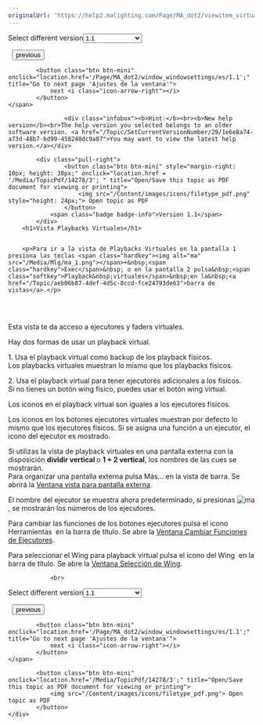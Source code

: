 ```yaml
---
originalUrl: 'https://help2.malighting.com/Page/MA_dot2/viewitem_virtualplayback/es/1.1'
---
```


<div class="topic-navigation">

<div class="pull-right">
	<span class="pull-left">


<div class="pull-left">
<form action="/Topic/SetCurrentVersionNumber" class="form-inline" id="frmTagSelector" method="post">	<span class="form-mini">
		<div class="input-prepend"><span class="add-on">Select different version</span><select autocomplete="off" id="versionNumberId" name="versionNumberId" onchange="$(this).closest('#frmTagSelector').submit();" style="width: 120px;"><option value="">- latest -</option>
<option selected="selected" value="3">1.1</option>
<option value="7">1.2</option>
<option value="12">1.3</option>
<option value="16">1.5</option>
<option value="29">1.9</option>
</select></div>
		<input data-val="true" data-val-number="The field Int32 must be a number." data-val-required="The Int32 field is required." id="ProductId" name="ProductId" type="hidden" value="7">
		<input id="CurrentGuid" name="CurrentGuid" type="hidden" value="1e6e8a74-a73d-48b7-bd99-458248dc9a87">
	</span>
</form></div>&nbsp;	</span>
	<span class="pull-right" style="white-space: nowrap;">
			<button class="btn btn-mini" onclick="location.href='/Page/MA_dot2/ViewItem_video/es/1.1'; " title="Go to previous page 'Tipo de Preset Video'">
				<i class="icon-arrow-left"></i> previous
			</button>

			<button class="btn btn-mini" onclick="location.href='/Page/MA_dot2/window_windowsettings/es/1.1';" title="Go to next page 'Ajustes de la ventana'">
				next <i class="icon-arrow-right"></i> 
			</button>
	</span>
</div>
<div class="clear-fix" style="margin-bottom: 10px"></div>
</div>

					<div class="infobox"><b>Hint:</b><br><b>New help version</b><br>The help version you selected belongs to an older software version. <a href="/Topic/SetCurrentVersionNumber/29/1e6e8a74-a73d-48b7-bd99-458248dc9a87">You may want to view the latest help version.</a></div>

			<div class="pull-right">
					<button class="btn btn-mini" style="margin-right: 10px; height: 30px;" onclick="location.href = '/Media/TopicPdf/14278/3'; " title="Open/Save this topic as PDF document for viewing or printing">
						<img src="/Content/images/icons/filetype_pdf.png" style="height: 24px;"> Open topic as PDF
					</button>
				<span class="badge badge-info">Version 1.1</span>
			</div>
		<h1>Vista Playbacks Virtuales</h1>


		<p>Para ir a la vista de Playbacks Virtuales en la pantalla 1 presiona las teclas <span class="hardkey"><img alt="ma" src="/Media/Mlg/ma_1.png"></span>+&nbsp;<span class="hardkey">Exec</span>&nbsp; o en la pantalla 2 pulsa&nbsp;<span class="softkey">Playback&nbsp;virtuales</span>&nbsp;en la&nbsp;<a href="/Topic/aeb06b87-4def-4d5c-8ccd-fce24793de63">barra de vistas</a>.</p>

<p>&nbsp;</p>

<p><img alt="" src="/Media/Image/Dot2_ViewsandWindows_VirtualPlayback01_1-1-3.png"></p>

<p>Esta vista te da acceso a ejecutores y faders virtuales.</p>

<p>Hay dos formas de usar un playback virtual.</p>

<p>1. Usa el playback&nbsp;virtual como backup de los playback físicos.<br>
Los playbacks virtuales muestran lo mismo que los playbacks&nbsp;físicos.</p>

<p>2. Usa el playback virtual para tener ejecutores adicionales a los físicos.<br>
Si no tienes un botón wing físico, puedes usar el botón wing virtual.</p>

<p>Los iconos en el playback virtual son iguales a los ejecutores físicos.</p>

<p>Los iconos en los botones ejecutores&nbsp;virtuales muestran por defecto lo mismo que los ejecutores físicos. Si se asigna una función a un ejecutor, el icono del ejecutor es mostrado.</p>

<p>Si utilizas la vista de playback virtuales en una pantalla externa con la disposición&nbsp;<strong>dividir&nbsp;vertical </strong>o&nbsp;<strong>1 + 2 vertical</strong>, los nombres de las cues se mostrarán.<br>
Para organizar una pantalla externa pulsa&nbsp;<span class="softkey">Más...</span>&nbsp;en la vista de barra. Se abrirá la&nbsp;<a href="/Topic/3c4d47ac-914e-484c-99cd-ab566f8a2bb2">Ventana vista para pantalla externa</a>.</p>

<p>El nombre del ejecutor se muestra ahora predeterminado, si presionas&nbsp;<span class="hardkey"><img alt="ma" src="/Media/Mlg/ma_1.png"></span>, se mostrarán los números de los ejecutores.</p>

<p>Para cambiar las funciones de los botones ejecutores pulsa el icono Herramientas&nbsp;<img alt="" src="/Media/Image/Dot2_ViewsandWindows_ControlElements_TitleBar05_1-0.PNG">&nbsp;en la barra de título. Se abre la&nbsp;<a href="/Topic/f613ca45-9cb0-43e7-bb0d-d75fdc5b0d39">Ventana Cambiar Funciones de Ejecutores</a>.</p>

<p>Para seleccionar el Wing para playback virtual pulsa el icono del Wing&nbsp;<img alt="" src="/Media/Image/Dot2_ViewsandWindows_ControlElements_TitleBar16_1-0.PNG">&nbsp;en la barra de título. Se abre la&nbsp;<a href="/Topic/bfd81229-47bf-4ec6-ba6f-302156798f1c">Ventana Selección de Wing</a>.</p>


				<br>
<div class="topic-navigation">

<div class="pull-right">
	<span class="pull-left">


<div class="pull-left">
<form action="/Topic/SetCurrentVersionNumber" class="form-inline" id="frmTagSelector" method="post">	<span class="form-mini">
		<div class="input-prepend"><span class="add-on">Select different version</span><select autocomplete="off" id="versionNumberId" name="versionNumberId" onchange="$(this).closest('#frmTagSelector').submit();" style="width: 120px;"><option value="">- latest -</option>
<option selected="selected" value="3">1.1</option>
<option value="7">1.2</option>
<option value="12">1.3</option>
<option value="16">1.5</option>
<option value="29">1.9</option>
</select></div>
		<input data-val="true" data-val-number="The field Int32 must be a number." data-val-required="The Int32 field is required." id="ProductId" name="ProductId" type="hidden" value="7">
		<input id="CurrentGuid" name="CurrentGuid" type="hidden" value="1e6e8a74-a73d-48b7-bd99-458248dc9a87">
	</span>
</form></div>&nbsp;	</span>
	<span class="pull-right" style="white-space: nowrap;">
			<button class="btn btn-mini" onclick="location.href='/Page/MA_dot2/ViewItem_video/es/1.1'; " title="Go to previous page 'Tipo de Preset Video'">
				<i class="icon-arrow-left"></i> previous
			</button>

			<button class="btn btn-mini" onclick="location.href='/Page/MA_dot2/window_windowsettings/es/1.1';" title="Go to next page 'Ajustes de la ventana'">
				next <i class="icon-arrow-right"></i> 
			</button>
	</span>
</div>
	<div class="clear-fix"></div>
	<div class="pull-right">
	
			<button class="btn btn-mini" onclick="location.href='/Media/TopicPdf/14278/3';" title="Open/Save this topic as PDF document for viewing or printing">
				<img src="/Content/images/icons/filetype_pdf.png"> Open topic as PDF
			</button>
	</div>
<div class="clear-fix" style="margin-bottom: 10px"></div>
</div>

	
